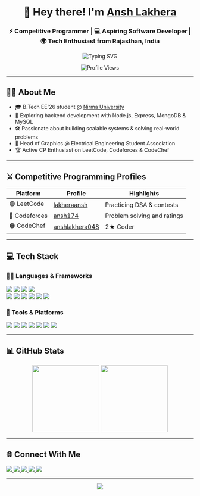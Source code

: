 <h1 align="center">🌟 Hey there! I'm <a href="https://www.linkedin.com/in/ansh-lakhera/" target="_blank">Ansh Lakhera</a></h1>
<h3 align="center">⚡ Competitive Programmer | 💻 Aspiring Software Developer | 🌍 Tech Enthusiast from Rajasthan, India</h3>

<p align="center">
  <img src="https://readme-typing-svg.demolab.com?font=Fira+Code&pause=1000&color=58A6FF&center=true&vCenter=true&width=500&lines=Always+learning+and+building+%F0%9F%9A%80;Backend+Developer+in+progress...;Loves+clean+code+and+coffee+%E2%98%95%EF%B8%8F" alt="Typing SVG" />
</p>

<p align="center">
  <img src="https://komarev.com/ghpvc/?username=anshlakhera048&style=for-the-badge&color=blue" alt="Profile Views" />
</p>

---

## 👨‍💼 About Me

- 🎓 B.Tech EE'26 student @ [Nirma University](https://nirmauni.ac.in)  
- 🚀 Exploring backend development with Node.js, Express, MongoDB & MySQL  
- 🛠️ Passionate about building scalable systems & solving real-world problems  
- 🎨 Head of Graphics @ Electrical Engineering Student Association  
- 🏆 Active CP Enthusiast on LeetCode, Codeforces & CodeChef  

---

## ⚔️ Competitive Programming Profiles

| Platform   | Profile | Highlights |
|------------|---------|------------|
| 🟢 LeetCode | [lakheraansh](https://leetcode.com/u/lakheraansh/) | Practicing DSA & contests |
| 🔵 Codeforces | [ansh174](https://codeforces.com/profile/ansh174) | Problem solving and ratings |
| 🟠 CodeChef | [anshlakhera048](https://www.codechef.com/users/anshlakhera048) | 2★ Coder | 🍜 |

---

## 💻 Tech Stack

### 👨‍💻 Languages & Frameworks
<p align="left">
  <img src="https://img.shields.io/badge/C++-00599C?style=flat&logo=c%2B%2B&logoColor=white" />
  <img src="https://img.shields.io/badge/Python-3776AB?style=flat&logo=python&logoColor=white" />
  <img src="https://img.shields.io/badge/Java-ED8B00?style=flat&logo=java&logoColor=white" />
  <img src="https://img.shields.io/badge/SQL-4479A1?style=flat&logo=mysql&logoColor=white" />
  <br/>
  <img src="https://img.shields.io/badge/HTML5-E34F26?style=flat&logo=html5&logoColor=white" />
  <img src="https://img.shields.io/badge/CSS3-1572B6?style=flat&logo=css3&logoColor=white" />
  <img src="https://img.shields.io/badge/JavaScript-F7DF1E?style=flat&logo=javascript&logoColor=black" />
  <img src="https://img.shields.io/badge/React-20232A?style=flat&logo=react&logoColor=61DAFB" />
  <img src="https://img.shields.io/badge/Node.js-339933?style=flat&logo=node.js&logoColor=white" />
  <img src="https://img.shields.io/badge/Express.js-000000?style=flat&logo=express&logoColor=white" />
</p>

### 🧰 Tools & Platforms
<p align="left">
  <img src="https://img.shields.io/badge/MongoDB-4EA94B?style=flat&logo=mongodb&logoColor=white" />
  <img src="https://img.shields.io/badge/MySQL-00758F?style=flat&logo=mysql&logoColor=white" />
  <img src="https://img.shields.io/badge/Git-F05032?style=flat&logo=git&logoColor=white" />
  <img src="https://img.shields.io/badge/GitHub-181717?style=flat&logo=github&logoColor=white" />
  <img src="https://img.shields.io/badge/Postman-FF6C37?style=flat&logo=postman&logoColor=white" />
  <img src="https://img.shields.io/badge/Linux-FCC624?style=flat&logo=linux&logoColor=black" />
  <img src="https://img.shields.io/badge/Cisco%20Packet%20Tracer-1D478C?style=flat&logo=cisco&logoColor=white" />
</p>

---

## 📊 GitHub Stats

<p align="center">
  <img src="https://github-readme-stats.vercel.app/api?username=anshlakhera048&show_icons=true&theme=radical&hide_border=true" height="180px" />
  <img src="https://github-readme-stats.vercel.app/api/top-langs/?username=anshlakhera048&layout=compact&theme=radical&hide_border=true" height="180px" />
</p>

---

## 🌐 Connect With Me

<p align="left">
  <a href="https://www.linkedin.com/in/ansh-lakhera/">
    <img src="https://img.shields.io/badge/LinkedIn-0A66C2?style=for-the-badge&logo=linkedin&logoColor=white" />
  </a>
  <a href="mailto:anshlakhera048@gmail.com">
    <img src="https://img.shields.io/badge/Gmail-D14836?style=for-the-badge&logo=gmail&logoColor=white" />
  </a>
  <a href="https://leetcode.com/u/lakheraansh/">
    <img src="https://img.shields.io/badge/LeetCode-FFA116?style=for-the-badge&logo=leetcode&logoColor=black" />
  </a>
  <a href="https://codeforces.com/profile/ansh174">
    <img src="https://img.shields.io/badge/Codeforces-1F8ACB?style=for-the-badge&logo=codeforces&logoColor=white" />
  </a>
  <a href="https://www.codechef.com/users/anshlakhera048">
    <img src="https://img.shields.io/badge/CodeChef-5B4638?style=for-the-badge&logo=codechef&logoColor=white" />
  </a>
</p>

---

<p align="center">
  <img src="https://quotes-github-readme.vercel.app/api?type=horizontal&theme=radical" />
</p>
